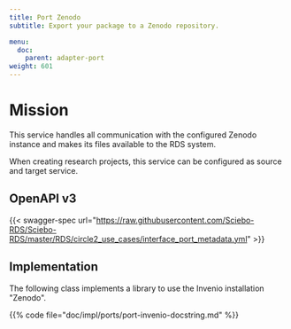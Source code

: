 ```yaml
---
title: Port Zenodo
subtitle: Export your package to a Zenodo repository.

menu:
  doc:
    parent: adapter-port
weight: 601
---
```


# Mission

This service handles all communication with the configured Zenodo instance and makes its files available to the RDS system.

When creating research projects, this service can be configured as source and target service.

## OpenAPI v3

{{< swagger-spec url="https://raw.githubusercontent.com/Sciebo-RDS/Sciebo-RDS/master/RDS/circle2_use_cases/interface_port_metadata.yml" >}}

## Implementation

The following class implements a library to use the Invenio installation "Zenodo".

{{% code file="doc/impl/ports/port-invenio-docstring.md" %}}
